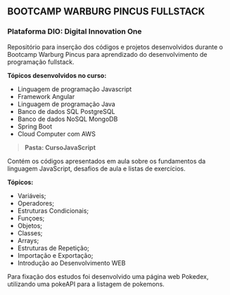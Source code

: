 ## **BOOTCAMP WARBURG PINCUS FULLSTACK**
### **Plataforma DIO: Digital Innovation One**

Repositório para inserção dos códigos e projetos desenvolvidos durante o Bootcamp Warburg Pincus para aprendizado do desenvolvimento de programação fullstack.

**Tópicos desenvolvidos no curso:**

- Linguagem de programação Javascript 
- Framework Angular
- Linguagem de programação Java
- Banco de dados SQL PostgreSQL
- Banco de dados NoSQL MongoDB
- Spring Boot
- Cloud Computer com AWS


> **Pasta: CursoJavaScript**

Contém os códigos apresentados em aula sobre os fundamentos da linguagem JavaScript, desafios de aula e listas de exercícios. 
 
  __**Tópicos:**__
- Variáveis; 
- Operadores;
- Estruturas Condicionais;
- Funçoes;
- Objetos;
- Classes;
- Arrays;
- Estruturas de Repetição;
- Importação e Exportação;
- Introdução ao Desenvolvimento WEB

Para fixação dos estudos foi desenvolvido uma página web Pokedex, utilizando uma pokeAPI para a listagem de pokemons.